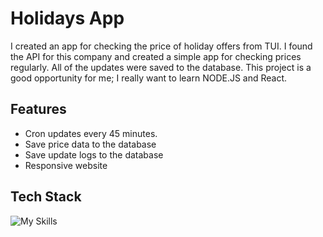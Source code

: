 
# Holidays App

I created an app for checking the price of holiday offers from TUI. I found the API for this company and created a simple app for checking prices regularly. All of the updates were saved to the database. This project is a good opportunity for me; I really want to learn NODE.JS and React.

## Features

- Cron updates every 45 minutes.
- Save price data to the database
- Save update logs to the database
- Responsive website


## Tech Stack

![My Skills](https://skillicons.dev/icons?i=html,css,react,nodejs,express)

